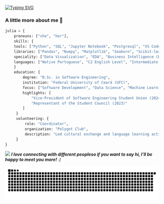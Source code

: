 [![Typing SVG](https://readme-typing-svg.herokuapp.com?font=Fira+Code&duration=2000&pause=200&color=843EA1&width=435&lines=Hello!+Ol%C3%A1!+%EC%95%88%EB%85%95%ED%95%98%EC%84%B8%EC%9A%94!++%F0%9F%91%8B;Hello!+I'm+Julia+%F0%9F%91%A9%F0%9F%8F%BD%E2%80%8D%F0%9F%92%BB;Oii!+Sou+a+Julia+%F0%9F%8E%A7;%EC%95%88%EB%85%95!~+%EC%A0%80%EB%8A%94+%EC%A4%84%EB%A6%AC%EC%95%84%EC%9E%85%EB%8B%88%EB%8B%A4++%F0%9F%8C%8E)](https://git.io/typing-svg)

### A little more about me 🫧

```python
julia = {
    pronouns: ["she", "her"],
    skills: {
    tools: ["Python", "SQL", "Jupyter Notebook", "Postgresql", "VS Code", "Git", "Google Looker Studio"],
    libraries: ["Pandas", "Numpy", "Matplotlib", "Seaborn", "Scikit-learn"],
    speciality: ["Data Visualization", "EDA", "Business Intelligence (BI)"],
    languages: ["Native Portuguese", "C2 English Level", "Intermediate Spanish"]
    }
    education: {
        degree: "B.Sc. in Software Engineering",
        institution: "Federal University of Ceará (UFC)",
        focus: ["Software Development", "Data Science", "Machine Learning"],
        highlights: [
            "Vice-President of Software Engineering Student Union (2024)",
            "Representant of the Student Council (2023)"
        ]
     }
     volunteering: {
         role: "Coordinator",
         organization: "Polygot Club",
         description: "Led cultural exchange and language learning activities."
     }
}
```

<img src="https://media.giphy.com/media/LnQjpWaON8nhr21vNW/giphy.gif" width="60"> <em><b>I love connecting with different peopleso if you want to say hi, I'll be happy to meet you more!</b> :)</em>


<picture>
  <source media="(prefers-color-scheme:dark)" scrset="https://raw.githubusercontent.com/liapsps/liapsps/output/github-contribution-grid-snake-dark.svg">
  <img alt="github contribution grid snake animation" src="https://raw.githubusercontent.com/liapsps/liapsps/output/github-contribution-grid-snake-dark.svg">
</picture>
<br><br>
